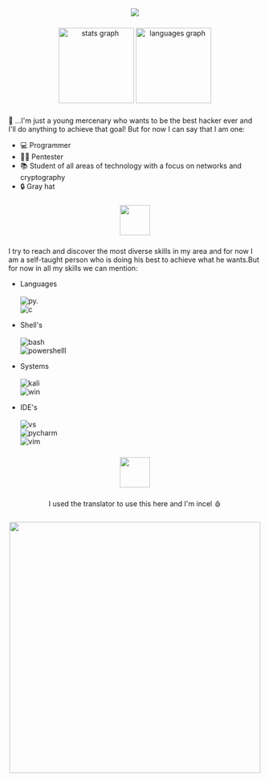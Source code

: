 <div align="center">
  <img height="" src="https://see.fontimg.com/api/renderfont4/KerX/eyJyIjoiZnMiLCJoIjo3MCwidyI6MTAwMCwiZnMiOjcwLCJmZ2MiOiIjOTYwMjAyIiwiYmdjIjoiI0ZGRkZGRiIsInQiOjF9/aGF0ZWZ1bCBzb3Vs/hacked.png"  />
</div>

###

<div align="center">
  <img src="https://github-readme-stats.vercel.app/api?username=d0nt-sm1le&hide_title=false&hide_rank=false&show_icons=true&include_all_commits=true&count_private=true&disable_animations=false&theme=default&locale=en&hide_border=false&order=1&title_color=8C0404&bg_color=090504&icon_color=8C4C27&text_color=590202&border_color=260A0D" height="150" alt="stats graph"  />
  <img src="https://github-readme-stats.vercel.app/api/top-langs?username=d0nt-sm1le&locale=en&hide_title=false&layout=compact&card_width=320&langs_count=5&theme=default&hide_border=true&order=2&title_color=8C0404&bg_color=090504&icon_color=8C4C27&text_color=590202&border_color=260A0D" height="150" alt="languages graph"  />
</div>

###

<p align="left">👑 ...I'm just a young mercenary who wants to be the best hacker ever and I'll do anything to achieve that goal! But for now I can say that I am one: </p>

* 💻 Programmer
* 👨‍💻 Pentester
* 📚 Student of all areas of technology with a focus on networks and cryptography
* 🔒 Gray hat

###

<div align="center">
  <img height="60" src="https://see.fontimg.com/api/renderfont4/KerX/eyJyIjoiZnMiLCJoIjo3MCwidyI6MTAwMCwiZnMiOjcwLCJmZ2MiOiIjOTYwMzAzIiwiYmdjIjoiI0ZGRkZGRiIsInQiOjF9/c2tpbGxz/hacked.png"  />
</div>

###

<p align="left">I try to reach and discover the most diverse skills in my area and for now I am a self-taught person who is doing his best to achieve what he wants.But for now in all my skills we can mention:</p>

* Languages <br><br>
![py.](https://img.shields.io/badge/Python-090504?style=for-the-badge&logo=python&logoColor=8F0303)<br>
![c](https://img.shields.io/badge/C-090504?style=for-the-badge&logo=c&logoColor=8F0303)

* Shell's <br><br>
![bash](https://img.shields.io/badge/Shell_Script-090504?style=for-the-badge&logo=gnu-bash&logoColor=8F0303)<br>
![powershelll](https://img.shields.io/badge/Powershell-090504?style=for-the-badge&logo=powershell&logoColor=8F0303)

* Systems <br><br>
![kali](https://img.shields.io/badge/Kali_Linux-090504?style=for-the-badge&logo=kali-linux&logoColor=FF0000)<br>
![win](https://img.shields.io/badge/Windows-090504?style=for-the-badge&logo=windows&logoColor=8F0303)

* IDE's <br><br>
![vs](https://img.shields.io/badge/Visual_Studio_Code-090504?style=for-the-badge&logo=visual%20studio%20code&logoColor=8F0303)<br>
![pycharm](https://img.shields.io/badge/PyCharm-090504.svg?&style=for-the-badge&logo=PyCharm&logoColor=8F0303)<br>
![vim](https://img.shields.io/badge/VIM-090504.svg?&style=for-the-badge&logo=vim&logoColor=8F0303)

###

<div align="center">
  <img height="60" src="https://see.fontimg.com/api/renderfont4/KerX/eyJyIjoiZnMiLCJoIjo3MCwidyI6MTAwMCwiZnMiOjcwLCJmZ2MiOiIjOTYwMzAzIiwiYmdjIjoiI0ZGRkZGRiIsInQiOjF9/SEFDS0VE/hacked.png" />
  
###

<p align="center">I used the translator to use this here and I'm incel 🩸</p>

###

<div align="center">
  <img height="500" src="https://static.wikia.nocookie.net/fiction-battlefield/images/2/22/Berserk_wallpaper_by_fazal_sama-d91t79u.jpg/revision/latest?cb=20181029143844&path-prefix=pt-br"  />
</div>

###
